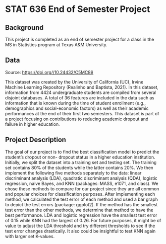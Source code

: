 # STAT 636 End of Semester Project

## Background
This project is completed as an end of semester project for a class in the MS in Statistics program at Texas A&M University. 

## Data
Source: https://doi.org//10.24432/C5MC89

This dataset was created by the University of California (UC), Irvine Machine Learning Repository (Realinho and Baptista, 2021). In this dataset, information from 4424 undergraduate students are compiled from several disjoint databases. A total of 36 features are included in the data such as information that is known during the time of student enrollment (e.g., demographics and social-economic factors) as well as their academic performances at the end of their first two semesters. This dataset is part of a project focusing on contributions to reducing academic dropout and failure in higher education.


## Project Description
The goal of our project is to find the best classification model to predict the student’s dropout or non- dropout status in a higher education institution. Initially, we split the dataset into a training set and testing set. The training set contains 80% of the students while the latter contains 20%. We then implement the following five methods separately to the data: linear discriminant analysis (LDA), quadratic discriminant analysis (QDA), logistic regression, naive Bayes, and KNN (packages: MASS, e1071, and class). We chose these methods to compare for our project since they are all common and popular choices for classification purposes. After implementing each method, we calculated the test error of each method and used a bar graph to depict the test errors (package: ggplot2). If the method has the smallest test error than the other methods, we determine that method to have the best performance. LDA and logistic regression have the smallest test error of 0.15 while KNN had the largest of 0.26. For future purposes, it might be of value to adjust the LDA threshold and try different thresholds to see if the test error changes drastically. It also could be insightful to test KNN again with larger set K-values.
